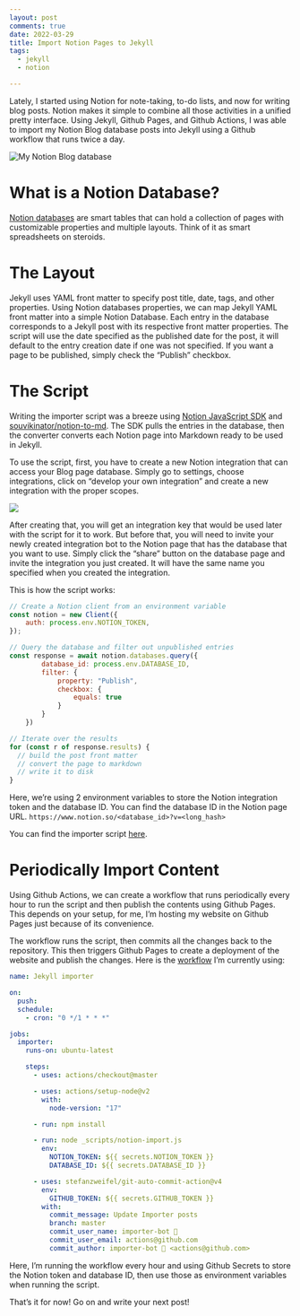 ```yaml
---
layout: post
comments: true
date: 2022-03-29
title: Import Notion Pages to Jekyll
tags:
  - jekyll
  - notion

---
```


Lately, I started using Notion for note-taking, to-do lists, and now for writing blog posts. Notion makes it simple to combine all those activities in a unified pretty interface. Using Jekyll, Github Pages, and Github Actions, I was able to import my Notion Blog database posts into Jekyll using a Github workflow that runs twice a day.

![My Notion Blog database](https://s3.us-west-2.amazonaws.com/secure.notion-static.com/e93d2eeb-9f9e-46e3-9e81-181a939cbb68/Untitled.jpeg?X-Amz-Algorithm=AWS4-HMAC-SHA256&X-Amz-Content-Sha256=UNSIGNED-PAYLOAD&X-Amz-Credential=AKIAT73L2G45EIPT3X45%2F20220407%2Fus-west-2%2Fs3%2Faws4_request&X-Amz-Date=20220407T051640Z&X-Amz-Expires=3600&X-Amz-Signature=9efa3564d8dfd2ee5cf6e931e228cb915c0baebfbce76841e5661e6eb6ff98e0&X-Amz-SignedHeaders=host&x-id=GetObject)

# What is a Notion Database?

[Notion databases](https://www.notion.so/help/guides/creating-a-database) are smart tables that can hold a collection of pages with customizable properties and multiple layouts. Think of it as smart spreadsheets on steroids.

# The Layout

Jekyll uses YAML front matter to specify post title, date, tags, and other properties. Using Notion databases properties, we can map Jekyll YAML front matter into a simple Notion Database. Each entry in the database corresponds to a Jekyll post with its respective front matter properties. The script will use the date specified as the published date for the post, it will default to the entry creation date if one was not specified. If you want a page to be published, simply check the “Publish” checkbox.

# The Script

Writing the importer script was a breeze using [Notion JavaScript SDK](https://github.com/makenotion/notion-sdk-js) and [souvikinator/notion-to-md](https://github.com/souvikinator/notion-to-md). The SDK pulls the entries in the database, then the converter converts each Notion page into Markdown ready to be used in Jekyll.

To use the script, first, you have to create a new Notion integration that can access your Blog page database. Simply go to settings, choose integrations, click on “develop your own integration” and create a new integration with the proper scopes.

![](https://s3.us-west-2.amazonaws.com/secure.notion-static.com/b9ae53ab-a4de-4b31-84bf-8b95b8aef7e3/Untitled.png?X-Amz-Algorithm=AWS4-HMAC-SHA256&X-Amz-Content-Sha256=UNSIGNED-PAYLOAD&X-Amz-Credential=AKIAT73L2G45EIPT3X45%2F20220407%2Fus-west-2%2Fs3%2Faws4_request&X-Amz-Date=20220407T051640Z&X-Amz-Expires=3600&X-Amz-Signature=d55e84930c76f33310839097d834f75b68f1472bec3c7d4c43d03c8476189142&X-Amz-SignedHeaders=host&x-id=GetObject)

After creating that, you will get an integration key that would be used later with the script for it to work. But before that, you will need to invite your newly created integration bot to the Notion page that has the database that you want to use. Simply click the “share” button on the database page and invite the integration you just created. It will have the same name you specified when you created the integration.

This is how the script works:

```javascript
// Create a Notion client from an environment variable
const notion = new Client({
	auth: process.env.NOTION_TOKEN,
});

// Query the database and filter out unpublished entries
const response = await notion.databases.query({
		database_id: process.env.DATABASE_ID,
		filter: {
			property: "Publish",
			checkbox: {
				equals: true
			}
		}
	})

// Iterate over the results
for (const r of response.results) {
  // build the post front matter
  // convert the page to markdown
  // write it to disk
}
```

Here, we’re using 2 environment variables to store the Notion integration token and the database ID. You can find the database ID in the Notion page URL. `https://www.notion.so/<database_id>?v=<long_hash>`

You can find the importer script [here](https://github.com/aymanbagabas/aymanbagabas.github.io/blob/abd711ed3033a9416b7fedd5c3561a896ae13888/_scripts/notion-import.js).

# Periodically Import Content

Using Github Actions, we can create a workflow that runs periodically every hour to run the script and then publish the contents using Github Pages. This depends on your setup, for me, I’m hosting my website on Github Pages just because of its convenience.

The workflow runs the script, then commits all the changes back to the repository. This then triggers Github Pages to create a deployment of the website and publish the changes. Here is the [workflow](https://github.com/aymanbagabas/aymanbagabas.github.io/blob/master/.github/workflows/importer.yml) I’m currently using:

```yaml
name: Jekyll importer

on:
  push:
  schedule:
    - cron: "0 */1 * * *"

jobs:
  importer:
    runs-on: ubuntu-latest

    steps:
      - uses: actions/checkout@master

      - uses: actions/setup-node@v2
        with:
          node-version: "17"

      - run: npm install

      - run: node _scripts/notion-import.js
        env:
          NOTION_TOKEN: ${{ secrets.NOTION_TOKEN }}
          DATABASE_ID: ${{ secrets.DATABASE_ID }}

      - uses: stefanzweifel/git-auto-commit-action@v4
        env:
          GITHUB_TOKEN: ${{ secrets.GITHUB_TOKEN }}
        with:
          commit_message: Update Importer posts
          branch: master
          commit_user_name: importer-bot 🤖
          commit_user_email: actions@github.com
          commit_author: importer-bot 🤖 <actions@github.com>
```

Here, I’m running the workflow every hour and using Github Secrets to store the Notion token and database ID, then use those as environment variables when running the script.

That’s it for now! Go on and write your next post!
